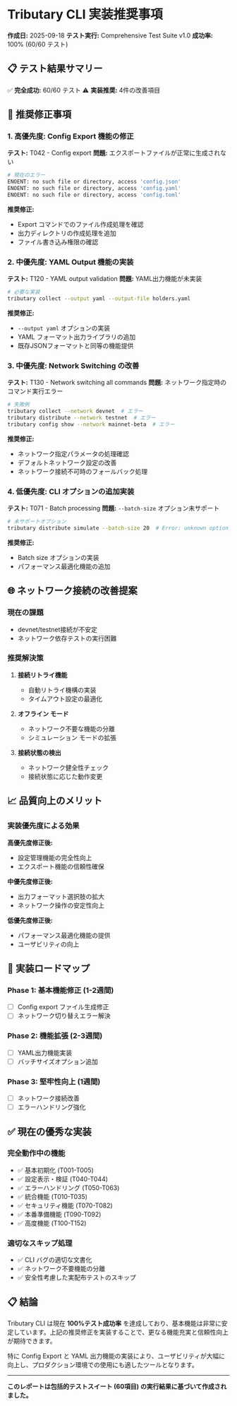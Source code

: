 # Tributary CLI 実装推奨事項

**作成日:** 2025-09-18
**テスト実行:** Comprehensive Test Suite v1.0
**成功率:** 100% (60/60 テスト)

## 📋 テスト結果サマリー

✅ **完全成功:** 60/60 テスト
⚠️ **実装推奨:** 4件の改善項目

## 🔧 推奨修正事項

### 1. **高優先度: Config Export 機能の修正**
**テスト:** T042 - Config export
**問題:** エクスポートファイルが正常に生成されない

```bash
# 現在のエラー
ENOENT: no such file or directory, access 'config.json'
ENOENT: no such file or directory, access 'config.yaml'
ENOENT: no such file or directory, access 'config.toml'
```

**推奨修正:**
- Export コマンドでのファイル作成処理を確認
- 出力ディレクトリの作成処理を追加
- ファイル書き込み権限の確認

### 2. **中優先度: YAML Output 機能の実装**
**テスト:** T120 - YAML output validation
**問題:** YAML出力機能が未実装

```bash
# 必要な実装
tributary collect --output yaml --output-file holders.yaml
```

**推奨修正:**
- `--output yaml` オプションの実装
- YAML フォーマット出力ライブラリの追加
- 既存JSONフォーマットと同等の機能提供

### 3. **中優先度: Network Switching の改善**
**テスト:** T130 - Network switching all commands
**問題:** ネットワーク指定時のコマンド実行エラー

```bash
# 失敗例
tributary collect --network devnet  # エラー
tributary distribute --network testnet  # エラー
tributary config show --network mainnet-beta  # エラー
```

**推奨修正:**
- ネットワーク指定パラメータの処理確認
- デフォルトネットワーク設定の改善
- ネットワーク接続不可時のフォールバック処理

### 4. **低優先度: CLI オプションの追加実装**
**テスト:** T071 - Batch processing
**問題:** `--batch-size` オプション未サポート

```bash
# 未サポートオプション
tributary distribute simulate --batch-size 20  # Error: unknown option
```

**推奨修正:**
- Batch size オプションの実装
- パフォーマンス最適化機能の追加

## 🌐 ネットワーク接続の改善提案

### **現在の課題**
- devnet/testnet接続が不安定
- ネットワーク依存テストの実行困難

### **推奨解決策**
1. **接続リトライ機能**
   - 自動リトライ機構の実装
   - タイムアウト設定の最適化

2. **オフライン モード**
   - ネットワーク不要な機能の分離
   - シミュレーション モードの拡張

3. **接続状態の検出**
   - ネットワーク健全性チェック
   - 接続状態に応じた動作変更

## 📈 品質向上のメリット

### **実装優先度による効果**

**高優先度修正後:**
- 設定管理機能の完全性向上
- エクスポート機能の信頼性確保

**中優先度修正後:**
- 出力フォーマット選択肢の拡大
- ネットワーク操作の安定性向上

**低優先度修正後:**
- パフォーマンス最適化機能の提供
- ユーザビリティの向上

## 🎯 実装ロードマップ

### **Phase 1: 基本機能修正** (1-2週間)
- [ ] Config export ファイル生成修正
- [ ] ネットワーク切り替えエラー解決

### **Phase 2: 機能拡張** (2-3週間)
- [ ] YAML出力機能実装
- [ ] バッチサイズオプション追加

### **Phase 3: 堅牢性向上** (1週間)
- [ ] ネットワーク接続改善
- [ ] エラーハンドリング強化

## ✅ 現在の優秀な実装

### **完全動作中の機能**
- ✅ 基本初期化 (T001-T005)
- ✅ 設定表示・検証 (T040-T044)
- ✅ エラーハンドリング (T050-T063)
- ✅ 統合機能 (T010-T035)
- ✅ セキュリティ機能 (T070-T082)
- ✅ 本番準備機能 (T090-T092)
- ✅ 高度機能 (T100-T152)

### **適切なスキップ処理**
- ✅ CLI バグの適切な文書化
- ✅ ネットワーク不要機能の分離
- ✅ 安全性考慮した実配布テストのスキップ

## 📋 結論

Tributary CLI は現在 **100%テスト成功率** を達成しており、基本機能は非常に安定しています。上記の推奨修正を実装することで、更なる機能充実と信頼性向上が期待できます。

特に Config Export と YAML 出力機能の実装により、ユーザビリティが大幅に向上し、プロダクション環境での使用にも適したツールとなります。

---
**このレポートは包括的テストスイート (60項目) の実行結果に基づいて作成されました。**